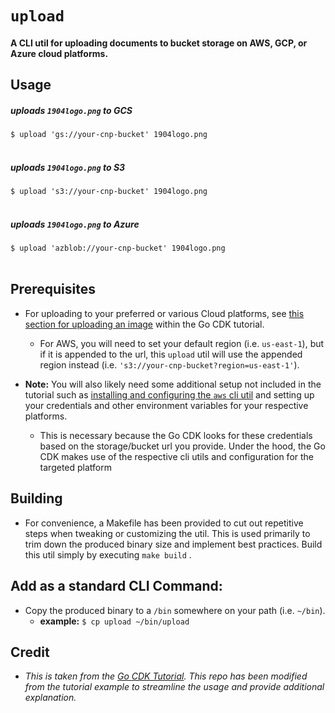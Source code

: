 # `upload`

#### A CLI util for uploading documents to bucket storage on AWS, GCP, or Azure cloud platforms.

## Usage
##### uploads `1904logo.png` to **GCS**
`$ upload 'gs://your-cnp-bucket' 1904logo.png` 
<br>
<br>
##### uploads `1904logo.png` to **S3**
`$ upload 's3://your-cnp-bucket' 1904logo.png`
<br>
<br>
##### uploads `1904logo.png` to **Azure**
`$ upload 'azblob://your-cnp-bucket' 1904logo.png`
<br>
<br>
## Prerequisites
- For uploading to your preferred or various Cloud platforms, see [this section for uploading an 
image](https://gocloud.dev/tutorials/cli-uploader/#uploading-an-image) within the Go CDK tutorial.
  - For AWS, you will need to set your default region (i.e. `us-east-1`), but if it is appended to the url,
  this `upload` util will use the appended region instead (i.e. `'s3://your-cnp-bucket?region=us-east-1'`).

- **Note:** You will also likely need some additional setup not included in the tutorial such as [installing and 
configuring the `aws` cli util](https://docs.aws.amazon.com/cli/latest/userguide/cli-chap-install.html) and setting up 
your credentials and other environment variables for your respective platforms.

  - This is necessary because the Go CDK looks for these credentials based on the storage/bucket url you provide. Under the hood,
    the Go CDK makes use of the respective cli utils and configuration for the targeted platform  
## Building
- For convenience, a Makefile has been provided to cut out repetitive steps when tweaking or customizing the util.
This is used primarily to trim down the produced binary size and implement best practices.
Build this util simply by executing `make build` .

## Add as a standard CLI Command:
- Copy the produced binary to a `/bin` somewhere on your path (i.e. `~/bin`).
    - **example:** `$ cp upload ~/bin/upload`
    
## Credit
- *This is taken from the [Go CDK Tutorial](https://gocloud.dev/tutorials/cli-uploader/). This repo has been modified from the tutorial example to streamline the usage and provide additional explanation.*
